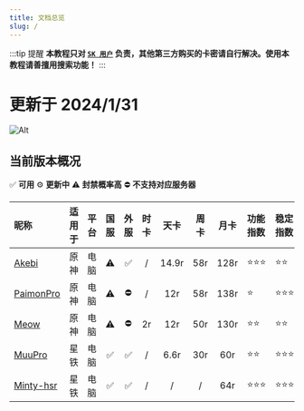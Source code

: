 ```yaml
---
title: 文档总览
slug: /
---
```


:::tip 提醒
**本教程只对 [`SK 用户`](https://scrkit.com/qqgroup) 负责，其他第三方购买的卡密请自行解决。使用本教程请善擅用搜索功能！**
:::

# 更新于 2024/1/31
![Alt](https://repobeats.axiom.co/api/embed/c06d0314210e8d947c6e522ceec35dd5617335c1.svg "Repobeats analytics image")

## 当前版本概况
✅ **可用** ⚙️ **更新中** ⚠️ **封禁概率高** ⛔ **不支持对应服务器**  

|昵称                              |适用于|平台 |国服 |外服  |时卡 |天卡  |周卡 |月卡  |功能指数 |稳定指数|
|:---                              |:---:|:---:|:---:|:---:|:---:|:---: |:---:|:---:|:---    |:---   |
|[Akebi](./akebi/start.md)         |原神 |电脑 |⚠️   |✅   |/    |14.9r |58r  |128r |⭐⭐⭐ |⭐⭐  |
|[PaimonPro](./paimonpro/start.md) |原神 |电脑 |⚠️   |⛔   |/    |12r   |58r  |138r |⭐      |⭐⭐⭐|
|[Meow](./meow/start.md)           |原神 |电脑 |⚠️   |⛔   |2r   |12r   |50r  |130r |⭐⭐   |⭐⭐   |
|[MuuPro](./muupro/start.md)       |星铁 |电脑 |✅   |✅   |/    |6.6r  |30r  |60r  |⭐⭐   |⭐⭐⭐|
|[Minty-hsr](./minty-hsr/start.md) |星铁 |电脑 |✅   |✅   |/    |/     |/    |64r  |⭐⭐⭐ |⭐⭐⭐|